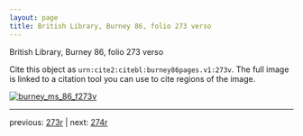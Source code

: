 ```yaml
---
layout: page
title: British Library, Burney 86, folio 273 verso
---
```


British Library, Burney 86, folio 273 verso

Cite this object as `urn:cite2:citebl:burney86pages.v1:273v`.  The full image is linked to a citation tool you can use to cite regions of the image.

[![burney_ms_86_f273v](http://www.homermultitext.org/iipsrv?IIIF=/project/homer/pyramidal/deepzoom/citebl/burney86imgs/v1/burney_ms_86_f273v.tif/full/800,/0/default.jpg)](http://www.homermultitext.org/ict2/?urn=urn:cite2:citebl:burney86imgs.v1:burney_ms_86_f273v) 

---

previous:  [273r](../273r/) | next: [274r](../274r/)